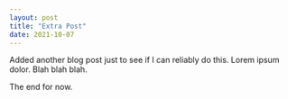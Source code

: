 ```yaml
---
layout: post
title: "Extra Post"
date: 2021-10-07
---
```

Added another blog post just to see if I can reliably do this.
Lorem ipsum dolor.
Blah blah blah.

The end for now.
